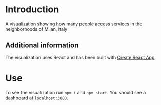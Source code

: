 # Introduction
A visualization showing how many people access services in the neighborhoods of Milan, Italy

## Additional information
The visualization uses React and has been built with [Create React App](https://github.com/facebookincubator/create-react-app).

# Use
To see the visualization run `npm i` and `npm start`. You should see a dashboard at `localhost:3000`.
